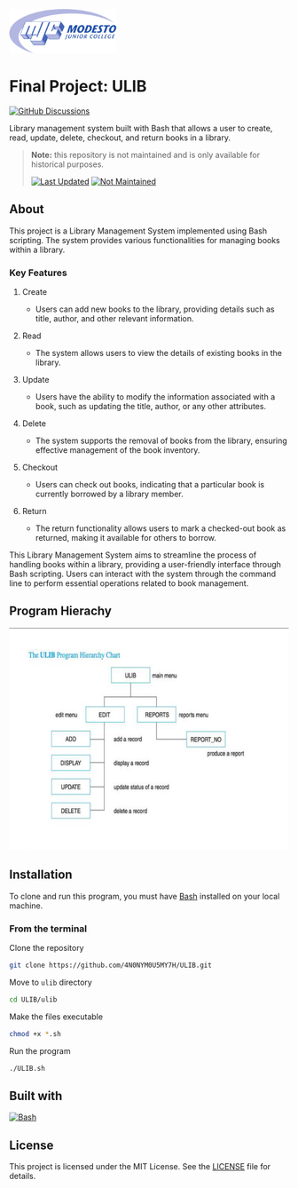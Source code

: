 <picture>
  <source
    srcset=".github/mjc_logo_reverse.svg"
    media="(prefers-color-scheme: dark)"
  />
  <source
    srcset=".github/mjc_logo.svg"
    media="(prefers-color-scheme: light), (prefers-color-scheme: no-preference)"
  />
  <img src=".github/mjc_logo.svg" alt="Modesto Junior College logo." height="80px" />
</picture>

# Final Project: ULIB
[![GitHub Discussions](https://img.shields.io/badge/Learn_More-informational?logo=github&style=for-the-badge)](https://github.com/4N0NYM0U5MY7H/undergraduate/discussions/2)

Library management system built with Bash that allows a user to create, read, update, delete, checkout, and return books in a library.
> **Note:** this repository is not maintained and is only available for historical purposes.
> 
> [![Last Updated](https://img.shields.io/badge/April_2018-critical?label=Last%20Updated)](#)
> [![Not Maintained](https://img.shields.io/badge/Not_Maintained-critical?label=Status)](#)

## About
This project is a Library Management System implemented using Bash scripting. The system provides various functionalities for managing books within a library.

### Key Features
1. Create
   * Users can add new books to the library, providing details such as title, author, and other relevant information.

2. Read
   * The system allows users to view the details of existing books in the library.

3. Update
   * Users have the ability to modify the information associated with a book, such as updating the title, author, or any other attributes.

4. Delete
   * The system supports the removal of books from the library, ensuring effective management of the book inventory.

5. Checkout
   * Users can check out books, indicating that a particular book is currently borrowed by a library member.

6. Return
   * The return functionality allows users to mark a checked-out book as returned, making it available for others to borrow.

This Library Management System aims to streamline the process of handling books within a library, providing a user-friendly interface through Bash scripting. Users can interact with the system through the command line to perform essential operations related to book management.

## Program Hierachy
<img src="notes/ulib_program.png" alt="Ulib Program Hierarchy Chart." height="400px">

## Installation
To clone and run this program, you must have [Bash](https://www.gnu.org/software/bash/) installed on your local machine.

### From the terminal
Clone the repository
```bash
git clone https://github.com/4N0NYM0U5MY7H/ULIB.git
```
Move to `ulib` directory
```bash
cd ULIB/ulib
```
Make the files executable
```bash
chmod +x *.sh
```
Run the program
```bash
./ULIB.sh
```

## Built with
[![Bash](https://img.shields.io/badge/GNU_Bash-4.4-4EAA25?labelColor=141414&logo=gnu-bash&style=flat-square)](https://www.gnu.org/software/bash/)

## License
This project is licensed under the MIT License. See the [LICENSE](LICENSE) file for details.

